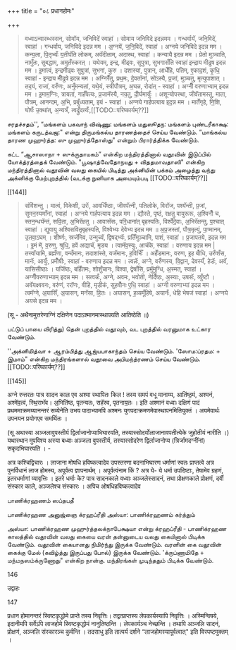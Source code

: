 +++
title = "०८ प्रधानहोमः"

+++

> वध्वाऽन्वारब्धस्सन्, सोमॉय, जनिविदे॑ स्वाहा॑ । सोमाय जनिविदे इदन्नमम । गन्धर्वायॅ, जनि॒विदे॑, स्वाहा॑ । गन्धर्वाय, जनिविदे इदन्न मम । अ॒ग्नये॑, ज॒नि॒विदे॑, स्वाहा॑ । अग्नये जनिविदे इदन्न मम ।  
कन्य॒ला, पि॒तृभ्यःँ य॒तीपॅति लोकम्, अवॅदीक्षाम्, अदास्थ, स्वाहा॑ । कन्यायै इदन्न मम । प्रेतो मुञ्चाति, नामुँतः, सुबद्धाम्, अमुतँस्करत् । यथेयम्, इन्द्र, मीढ्वः, सुपुत्रा, सुभगासँति स्वाहा॑ इन्द्राय मीढुष इदन्न मम । इ॒मांत्वं, इन्द्रमीढ्वः सुपुत्रां, सुभगां, कुरु । दशास्यां, पुत्रान्, आधेँहि, पतिम्, ए॒काद॒शं, कृ॒धि॒ स्वाहा॑ - इन्द्राय मीँढुषे इदन्न मम । अग्निरैँतु, प्रथ॒मः, दे॒वतॉनां, सो॑ऽस्यै, प्र॒जां, मुञ्चतु, मृत्युपाशात् । तद॒यं, राजा॑, वरुँणः, अनुँमन्यतां, यथे॒यं, स्त्रीपौत्रम्, अ॒घन्न, रोदा॑त् - स्वाहा॑ । अग्नीँ वरुणाभ्याम् इदन्न मम । इ॒माम॒ग्निः, त्रायतां, गार्हँपत्यः, प्र॒जामॅस्यै, नय॒तु, दी॒र्घमायुःँ । अशून्योपस्था, जीवॅतामस्तु, माता, पौत्रम्, आनन्दम्, अ॒भि, प्रबुँध्यताम्, इयं - स्वाहा॑ । अग्नये गार्हपत्याय इद॒न्न मम । मातेँगृहे, नि॒शि, घोषँः उ॒क्था॑त्, अ॒न्यत्रँ, त्वद्रुँदत्यःँ,[[TODO::परिष्कार्यम्??]]

சரதச்சதம்'', “மங்களம் பகவாந் விஷ்ணு: மங்களம் மதுஸூதந: மங்களம் புண்டரீகாக்ஷ: மங்களம் கருடத்வஜ:" என்று திருமங்கல்ய தாரணத்தைச் செய்ய வேண்டும். “மாங்கல்ய தாரண முஹுர்த்த: ஸு முஹுர்த்தோஸ்து" என்றும் பிரார்த்திக்க வேண்டும்.

கட்ட “ஆசாஸாநா + ஸுக்ருதாயகம்” என்கிற மந்திரத்தினால் வதூவின் இடுப்பில் யோக்த்ரத்தைக் வேண்டும். "பூஷாத்வேதோநயது + விததமாவதாஸி" என்கிற மந்திரத்தினால் வதூவின் வலது கையில் பிடித்து அக்னியின் பக்கம் அழைத்து வந்து அக்னிக்கு மேற்புறத்தில் (வடக்கு நுனியாக அமையும்படி [[TODO::परिष्कार्यम्??]]

[[144]]

> संविंशन्तु । मात्वं, विकेशी, उरॅः, आवधिँष्ठाः, जीवपॅत्नी, पतिलोके, विरॉज, पश्यॅन्ती, प्र॒जां, सुमन॒स्यमाँनां, स्वाहा॑ । अग्नये गार्हपत्याय इदन्न मम । द्यौस्ते, पृष्ठं, रक्षतु वायुरूरू, अ॒श्विनौँ च, स्तन॒न्धयॅन्तं, सवि॒ता, अ॒भिरॅक्षतु । आवासॅसः, परि॒धाना॑त् बृहस्पतिः, विश्वेँदे॒वाः, अ॒भिरॅक्षन्तु, प॒श्चात् स्वाहा॑ । द्युवायु अश्विसवितृबृहस्पति, विश्वेभ्यः देवेभ्य इदन्न मम ॥ अ॒प्र॒जस्तां, पौत्र॒मृत्युं, पा॒प्मानम्, उ॒तवा॒ऽघम् । शीर्ष्णः, स्रजॅमिव, उन्मुच्यॅ, द्विषद्भ्यॅः, प्रतिँमुञ्चामि, पाशं, स्वाहा॑ । प्र॒जापतये, इदन्न मम । इ॒मं मे॑, व॒रुण॒, श्रुधि॒, हवें अद्याचॅ, मृडय । त्वामॅव॒स्युः, आचॅके, स्वाहा॑ । वरुणाय इदन्न मम | तत्त्वॉयामि, ब्रह्मँणा, वन्दँमानः, तदाशा॑स्ते, यजॅमानः, ह॒विर्भिँः । अहेँडमानः, वरुण, इ॒ह बोँधि, उरुँशँस, मानॅः, आयुःँ, प्रमोँषीः, स्वाहा॑ - वरुणाय इदन्न मम । त्वन्नॅः, अग्ने, वरुँणस्य, वि॒द्वान्, देवस्यँ, हेडॅः, अवॅ, यासिसीष्ठाः । यजॅिष्ठः, बहिँतमः, शोशुँचानः, विश्वा, द्वेषाँसि, प्रमुॅमुग्धि, अ॒स्मत्, स्वाहा॑ । अग्नीँवरुणाभ्याम् इदन्न मम । सत्वन्नःँ, अग्ने, अवमः, भवोती, नेदिँष्ठः, अ॒स्याः, उषसॅः, व्युँष्टौ । अवॅयक्ष्ववनः, वरु॑णं, ररॉणः, वीहि, मृडीकं, सुहवोँनः ए॒धि॒ स्वाहा॑ । अग्नी वरुणाभ्यां इदन्न मम । त्वमॅग्ने, अ॒यासिँ, अ॒यासन्, मनॅसा, हि॒तः । अयासन्, ह॒व्यमूँहिषे, अयानःँ, धेहि भेषजं स्वाहा॑ । अग्नये अयसे इदन्न मम । 

(सू - अथैनामुत्तरेणाग्निं दक्षिणेन पदाऽश्मानमास्थापयति आतिष्ठेति ॥)

பட்டுப் பாயை விரித்து) தென் புறத்தில் வதூவும், வட புறத்தில் வரனுமாக உட்கார வேண்டும்.

''அக்னிமித்வா + ஆரம்பித்து ஆஜ்யபாகாந்தம் செய்ய வேண்டும். 'ஸோம:ப்ரதம: + இமாம்" என்கிற மந்திரங்களால் வதூவை அபிமந்த்ரணம் செய்ய வேண்டும். [[TODO::परिष्कार्यम्??]]

[[145]]

अग्ने रुत्तरतः पात्र सादन काल एव अश्मा स्थापितः किल ! तस्य समपं वधू मानाय्य, आति॑ष्ठ॒मं, अश्मनं, अश्मे॑व॒त्वं, स्थि॒राभॅव। अ॒भिति॑ष्ठ, पृतन्यतः, सहॅस्व, पृतनाय॒तः । इति अश्मानं वध्वाः दक्षिणं पादं प्रथममाक्रमय्यानन्तरं सव्येनेति उभय पादाभ्यामपि अश्मनः युगपदाक्रमणमेवास्थापनमितियुक्तं । अयमेवार्थः उपनयन प्रयोगएव समर्थितः ।

(सू अथास्या अञ्जलावुपस्तीर्य द्विर्लाजानोप्याभिघारयति, तस्यास्सोदर्योलाजानावपतीत्येके जुहोतीयं नारीति ।) यथास्थान मुपविश्य अस्या बध्वाः अञ्जला वुपस्तीर्य, तस्यास्सोदरेण द्विर्लाजानोप्य (त्रिर्जामदग्नींनां) सकृदभिघारयति । -

अत्र कश्चिद्विचारः । लाजाना मोषधि हविष्कत्वादेव उपस्तरणा बदनाभिघारण धर्माणां स्वतः प्राप्तत्वे अत्र पुनर्विधानं लाज होमस्य, अपूर्वत्व ज्ञापनार्थम् । अपूर्वत्वंनाम किं ? अत्र ये- ये धर्मा उपदिष्टाः, तेषामेव ग्रहणं, इतरधर्माणां व्यावृत्तिः । इतरे धर्माः के? पात्र सादनकाले वध्वाः अञ्जलेस्सादनं, तथा प्रोक्षणकाले प्रोक्षणं, दर्वी संस्कार काले, अञ्जलेश्च संस्कारः । अपिच ओषधिहविष्कत्वादेव

பாணிக்ரஹணம் ஸப்தபதீ

பாணிக்ரஹண அனுஜ்ஞை க்ரஹப்ரீதி அஸ்யா: பாணிக்ரஹணம் கர்த்தும்

அஸ்யா: பாணிக்ரஹண முஹுர்த்தலக்நாபேக்ஷயா என்று க்ரஹப்ரீதி - பாணிக்ரஹண காலத்தில் வதூவின் வலது கையை வரன் தன்னுடைய வலது கையினால் பிடிக்க வேண்டும். வதூவின் கையானது நிமிர்ந்து இருக்க வேண்டும். வரனின் கை வதூவின் கைக்கு மேல் (கவிழ்த்து இருப்பது போல்) இருக்க வேண்டும். 'க்ருப்ணாமிதே + மந்மநஸம்க்ருணோது" என்கிற நான்கு. மந்திரங்கள் முடிந்ததும் பிடிக்க வேண்டும்.

146


उद्वाहः

147

प्रधान होमानन्तरं स्विष्टकृद्धोमे प्राप्ते तस्य निवृत्तिः। तद्वत्प्राप्तस्य लेपकार्यस्यापि निवृत्तिः । अस्मिन्विषये, इदानीमपि सर्वेऽपि लाजहोमे स्विष्टकृद्धोमं नानुतिष्ठन्ति । लेपकार्यञ्च नेच्छन्ति । तथापि अञ्जलि सादनं, प्रोक्षणं, अञ्जलि संस्कारञ्च कुर्वन्ति । तदसाधु इति तात्पर्य दर्शने “लाजहोमस्यापूर्वत्वात्" इति विस्पष्टमुक्तम् ।
